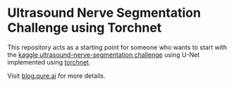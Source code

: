 # Ultrasound Nerve Segmentation Challenge using Torchnet

This repository acts as a starting point for someone who wants to start with the [kaggle ultrasound-nerve-segmentation challenge](https://www.kaggle.com/c/ultrasound-nerve-segmentation) using U-Net implemented using [torchnet](https://github.com/torchnet/torchnet).

Visit [blog.qure.ai](http://blog.qure.ai/notes/ultrasound-nerve-segmentation-using-torchnet) for more details.
